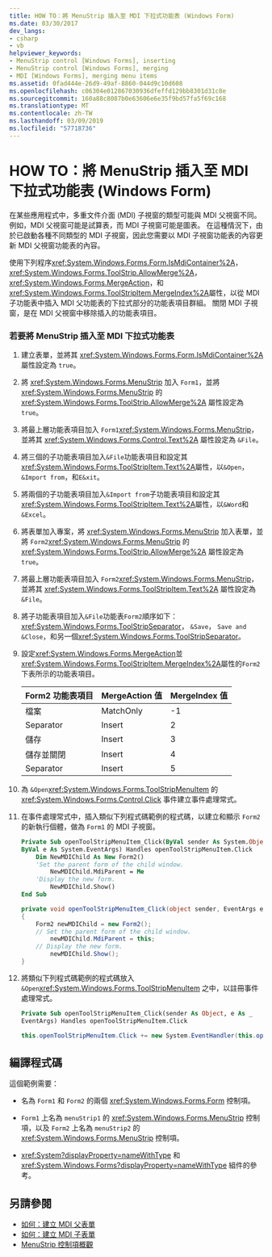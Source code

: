```yaml
---
title: HOW TO：將 MenuStrip 插入至 MDI 下拉式功能表 (Windows Form)
ms.date: 03/30/2017
dev_langs:
- csharp
- vb
helpviewer_keywords:
- MenuStrip control [Windows Forms], inserting
- MenuStrip control [Windows Forms], merging
- MDI [Windows Forms], merging menu items
ms.assetid: 0fad444e-26d9-49af-8860-044d9c10d608
ms.openlocfilehash: c06304e012867030936dfeffd129bb8301d31c8e
ms.sourcegitcommit: 160a88c8087b0e63606e6e35f9bd57fa5f69c168
ms.translationtype: MT
ms.contentlocale: zh-TW
ms.lasthandoff: 03/09/2019
ms.locfileid: "57718736"
---
```

# <a name="how-to-insert-a-menustrip-into-an-mdi-drop-down-menu-windows-forms"></a>HOW TO：將 MenuStrip 插入至 MDI 下拉式功能表 (Windows Form)
在某些應用程式中，多重文件介面 (MDI) 子視窗的類型可能與 MDI 父視窗不同。 例如，MDI 父視窗可能是試算表，而 MDI 子視窗可能是圖表。 在這種情況下，由於已啟動各種不同類型的 MDI 子視窗，因此您需要以 MDI 子視窗功能表的內容更新 MDI 父視窗功能表的內容。  
  
 使用下列程序<xref:System.Windows.Forms.Form.IsMdiContainer%2A>， <xref:System.Windows.Forms.ToolStrip.AllowMerge%2A>， <xref:System.Windows.Forms.MergeAction>，和<xref:System.Windows.Forms.ToolStripItem.MergeIndex%2A>屬性，以從 MDI 子功能表中插入 MDI 父功能表的下拉式部分的功能表項目群組。 關閉 MDI 子視窗，是在 MDI 父視窗中移除插入的功能表項目。  
  
### <a name="to-insert-a-menustrip-into-an-mdi-drop-down-menu"></a>若要將 MenuStrip 插入至 MDI 下拉式功能表  
  
1.  建立表單，並將其 <xref:System.Windows.Forms.Form.IsMdiContainer%2A> 屬性設定為 `true`。  
  
2.  將 <xref:System.Windows.Forms.MenuStrip> 加入 `Form1`，並將 <xref:System.Windows.Forms.MenuStrip> 的 <xref:System.Windows.Forms.ToolStrip.AllowMerge%2A> 屬性設定為 `true`。  
  
3.  將最上層功能表項目加入 `Form1`<xref:System.Windows.Forms.MenuStrip>，並將其 <xref:System.Windows.Forms.Control.Text%2A> 屬性設定為 `&File`。  
  
4.  將三個的子功能表項目加入`&File`功能表項目和設定其<xref:System.Windows.Forms.ToolStripItem.Text%2A>屬性，以`&Open`， `&Import from`，和`E&xit`。  
  
5.  將兩個的子功能表項目加入`&Import from`子功能表項目和設定其<xref:System.Windows.Forms.ToolStripItem.Text%2A>屬性，以`&Word`和`&Excel`。  
  
6.  將表單加入專案，將 <xref:System.Windows.Forms.MenuStrip> 加入表單，並將 `Form2`<xref:System.Windows.Forms.MenuStrip> 的 <xref:System.Windows.Forms.ToolStrip.AllowMerge%2A> 屬性設定為 `true`。  
  
7.  將最上層功能表項目加入 `Form2`<xref:System.Windows.Forms.MenuStrip>，並將其 <xref:System.Windows.Forms.ToolStripItem.Text%2A> 屬性設定為 `&File`。  
  
8.  將子功能表項目加入`&File`功能表`Form2`順序如下： <xref:System.Windows.Forms.ToolStripSeparator>， `&Save`， `Save and &Close`，和另一個<xref:System.Windows.Forms.ToolStripSeparator>。  
  
9. 設定<xref:System.Windows.Forms.MergeAction>並<xref:System.Windows.Forms.ToolStripItem.MergeIndex%2A>屬性的`Form2`下表所示的功能表項目。  
  
    |Form2 功能表項目|MergeAction 值|MergeIndex 值|  
    |---------------------|-----------------------|----------------------|  
    |檔案|MatchOnly|-1|  
    |Separator|Insert|2|  
    |儲存|Insert|3|  
    |儲存並關閉|Insert|4|  
    |Separator|Insert|5|  
  
10. 為 `&Open`<xref:System.Windows.Forms.ToolStripMenuItem> 的 <xref:System.Windows.Forms.Control.Click> 事件建立事件處理常式。  
  
11. 在事件處理常式中，插入類似下列程式碼範例的程式碼，以建立和顯示 `Form2` 的新執行個體，做為 `Form1` 的 MDI 子視窗。  
  
    ```vb  
    Private Sub openToolStripMenuItem_Click(ByVal sender As System.Object, _  
    ByVal e As System.EventArgs) Handles openToolStripMenuItem.Click  
        Dim NewMDIChild As New Form2()  
        'Set the parent form of the child window.  
            NewMDIChild.MdiParent = Me  
        'Display the new form.  
            NewMDIChild.Show()  
    End Sub  
    ```  
  
    ```csharp  
    private void openToolStripMenuItem_Click(object sender, EventArgs e)  
    {  
        Form2 newMDIChild = new Form2();  
        // Set the parent form of the child window.  
            newMDIChild.MdiParent = this;  
        // Display the new form.  
            newMDIChild.Show();  
    }  
    ```  
  
12. 將類似下列程式碼範例的程式碼放入 `&Open`<xref:System.Windows.Forms.ToolStripMenuItem> 之中，以註冊事件處理常式。  
  
    ```vb  
    Private Sub openToolStripMenuItem_Click(sender As Object, e As _  
    EventArgs) Handles openToolStripMenuItem.Click  
    ```  
  
    ```csharp  
    this.openToolStripMenuItem.Click += new System.EventHandler(this.openToolStripMenuItem_Click);  
    ```  
  
## <a name="compiling-the-code"></a>編譯程式碼  
 這個範例需要：  
  
-   名為 `Form1` 和 `Form2` 的兩個 <xref:System.Windows.Forms.Form> 控制項。  
  
-   `Form1` 上名為 `menuStrip1` 的 <xref:System.Windows.Forms.MenuStrip> 控制項，以及 `Form2` 上名為 `menuStrip2` 的 <xref:System.Windows.Forms.MenuStrip> 控制項。  
  
-   
  <xref:System?displayProperty=nameWithType> 和 <xref:System.Windows.Forms?displayProperty=nameWithType> 組件的參考。  
  
## <a name="see-also"></a>另請參閱
- [如何：建立 MDI 父表單](../advanced/how-to-create-mdi-parent-forms.md)
- [如何：建立 MDI 子表單](../advanced/how-to-create-mdi-child-forms.md)
- [MenuStrip 控制項概觀](menustrip-control-overview-windows-forms.md)
